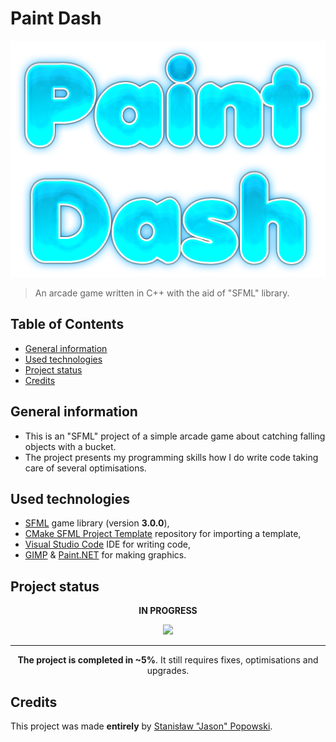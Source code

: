 # Paint Dash
<p align = "center"><img src="./assets/images/mainMenu/gameLogo.png?raw=true" alt = "Paint Dash"/></p>

> An arcade game written in C++ with the aid of "SFML" library.

## Table of Contents
* [General information](#general-information)
* [Used technologies](#used-technologies)
* [Project status](#project-status)
* [Credits](#credits)

## General information
- This is an "SFML" project of a simple arcade game about catching falling objects with a bucket.
- The project presents my programming skills how I do write code taking care of several optimisations.

## Used technologies
- [SFML](https://www.sfml-dev.org/ "Simple and Fast Multimedia Library") game library (version **3.0.0**),
- [CMake SFML Project Template](https://github.com/SFML/cmake-sfml-project "CMake SFML Project Template") repository for importing a template,
- [Visual Studio Code](https://code.visualstudio.com/ "Visual Studio Code - Code Editing. Redefined") IDE for writing code,
- [GIMP](https://www.gimp.org/ "GIMP - GNU Image Manipulation Program") & [Paint.NET](https://www.getpaint.net/ "Paint.NET - Free Software for Digital Photo Editing") for making graphics.

## Project status
<p align = "center"><b>IN PROGRESS</b></p>
<p align = "center"><img src="https://upload.wikimedia.org/wikipedia/commons/9/90/Gasr5percent.png"/></p>

---
<p align = "center"><b>The project is completed in ~5%</b>. It still requires fixes, optimisations and upgrades.</p>

## Credits
This project was made **entirely** by [Stanisław "Jason" Popowski](https://jasonxiii.pl "Jason. Cała informatyka w jednym miejscu! Oficjalna strona internetowa! Setki artykułów na różne tematy! Wszystko stworzone przez jedną osobę!").